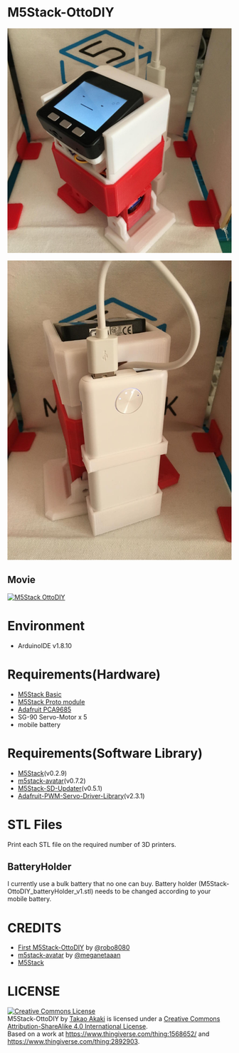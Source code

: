 # M5Stack-OttoDIY

![M5Stack-OttoDIY](https://github.com/mongonta0716/M5Stack-OttoDIY/blob/master/img/2020_02_170001.jpg)

![M5Stack-OttoDIY-Rear](https://github.com/mongonta0716/M5Stack-OttoDIY/blob/master/img/2020_02_170003.jpg)

## Movie
[![M5Stack OttoDIY](http://img.youtube.com/vi/yAGh-t5SWbA/0.jpg)](http://www.youtube.com/watch?v=yAGh-t5SWbA "M5Stack OttoDIY")

# Environment
- ArduinoIDE v1.8.10

# Requirements(Hardware)
- [M5Stack Basic](https://m5stack.com/collections/m5-core/products/basic-core-iot-development-kit)
- [M5Stack Proto module]()
- [Adafruit PCA9685](https://www.adafruit.com/product/815)
- SG-90 Servo-Motor x 5
- mobile battery

# Requirements(Software Library)
- [M5Stack](https://github.com/m5stack/M5Stack)(v0.2.9)
- [m5stack-avatar](https://github.com/meganetaaan/m5stack-avatar)(v0.7.2)
- [M5Stack-SD-Updater](https://github.com/tobozo/M5Stack-SD-Updater)(v0.5.1)
- [Adafruit-PWM-Servo-Driver-Library](https://github.com/adafruit/Adafruit-PWM-Servo-Driver-Library)(v2.3.1)
# STL Files

Print each STL file on the required number of 3D printers.

## BatteryHolder
I currently use a bulk battery that no one can buy.
Battery holder (M5Stack-OttoDIY_batteryHolder_v1.stl) needs to be changed according to your mobile battery. 


# CREDITS
- [First M5Stack-OttoDIY](https://togetter.com/li/1374900) by [@robo8080](https://twitter.com/robo8080)
- [m5stack-avatar](https://github.com/meganetaaan/m5stack-avatar) by [@meganetaaan](https://twitter.com/meganetaaan)
- [M5Stack](https://m5stack.com)


# LICENSE
<a rel="license" href="http://creativecommons.org/licenses/by-sa/4.0/"><img alt="Creative Commons License" style="border-width:0" src="https://i.creativecommons.org/l/by-sa/4.0/88x31.png" /></a><br /><span xmlns:dct="http://purl.org/dc/terms/" property="dct:title">M5Stack-OttoDIY</span> by <a xmlns:cc="http://creativecommons.org/ns#" href="https://github.com/mongonta0716/M5Stack-OttoDIY" property="cc:attributionName" rel="cc:attributionURL">Takao Akaki</a> is licensed under a <a rel="license" href="http://creativecommons.org/licenses/by-sa/4.0/">Creative Commons Attribution-ShareAlike 4.0 International License</a>.<br />Based on a work at <a xmlns:dct="http://purl.org/dc/terms/" href="https://www.thingiverse.com/thing:1568652/" rel="dct:source">https://www.thingiverse.com/thing:1568652/</a> and <a xmlns:dct="http://purl.org/dc/terms/" href="https://www.thingiverse.com/thing:2892903/" rel="dct:source">https://www.thingiverse.com/thing:2892903</a>.
